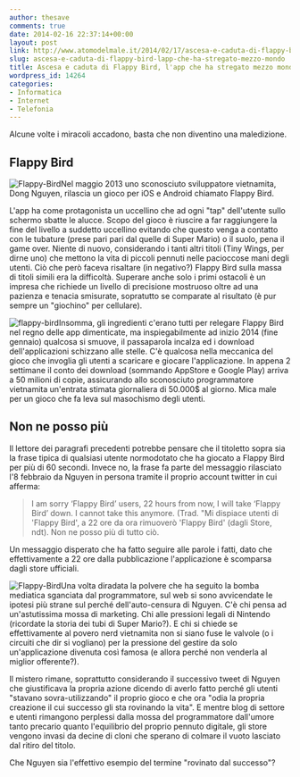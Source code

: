 ```yaml
---
author: thesave
comments: true
date: 2014-02-16 22:37:14+00:00
layout: post
link: http://www.atomodelmale.it/2014/02/17/ascesa-e-caduta-di-flappy-bird-lapp-che-ha-stregato-mezzo-mondo/
slug: ascesa-e-caduta-di-flappy-bird-lapp-che-ha-stregato-mezzo-mondo
title: Ascesa e caduta di Flappy Bird, l'app che ha stregato mezzo mondo
wordpress_id: 14264
categories:
- Informatica
- Internet
- Telefonia
---
```


Alcune volte i miracoli accadono, basta che non diventino una maledizione.


## Flappy Bird


![Flappy-Bird](http://www.atomodelmale.it/wp-content/uploads/2014/02/Flappy-Bird-1.png)Nel maggio 2013 uno sconosciuto sviluppatore vietnamita, Dong Nguyen, rilascia un gioco per iOS e Android chiamato Flappy Bird.

L'app ha come protagonista un uccellino che ad ogni "tap" dell'utente sullo schermo sbatte le alucce. Scopo del gioco è riuscire a far raggiungere la fine del livello a suddetto uccellino evitando che questo venga a contatto con le tubature (prese pari pari dal quelle di Super Mario) o il suolo, pena il game over. Niente di nuovo, considerando i tanti altri titoli (Tiny Wings, per dirne uno) che mettono la vita di piccoli pennuti nelle pacioccose mani degli utenti. Ciò che però faceva risaltare (in negativo?) Flappy Bird sulla massa di titoli simili era la difficoltà. Superare anche solo i primi ostacoli è un impresa che richiede un livello di precisione mostruoso oltre ad una pazienza e tenacia smisurate, sopratutto se comparate al risultato (è pur sempre un "giochino" per cellulare).

![flappy-bird](http://www.atomodelmale.it/wp-content/uploads/2014/02/flappy-bird-big-300x247.jpg)Insomma, gli ingredienti c'erano tutti per relegare Flappy Bird nel regno delle app dimenticate, ma inspiegabilmente ad inizio 2014 (fine gennaio) qualcosa si smuove, il passaparola incalza ed i download dell'applicazioni schizzano alle stelle. C'è qualcosa nella meccanica del gioco che invoglia gli utenti a scaricare e giocare l'applicazione. In appena 2 settimane il conto dei download (sommando AppStore e Google Play) arriva a 50 milioni di copie, assicurando allo sconosciuto programmatore vietnamita un'entrata stimata giornaliera di 50.000$ al giorno. Mica male per un gioco che fa leva sul masochismo degli utenti.



## Non ne posso più


Il lettore dei paragrafi precedenti potrebbe pensare che il titoletto sopra sia la frase tipica di qualsiasi utente normodotato che ha giocato a Flappy Bird per più di 60 secondi. Invece no, la frase fa parte del messaggio rilasciato l'8 febbraio da Nguyen in persona tramite il proprio account twitter in cui afferma:


<blockquote>I am sorry ‘Flappy Bird’ users, 22 hours from now, I will take ‘Flappy Bird’ down. I cannot take this anymore. (Trad. "Mi dispiace utenti di 'Flappy Bird', a 22 ore da ora rimuoverò 'Flappy Bird' (dagli Store, ndt). Non ne posso più di tutto ciò.</blockquote>


Un messaggio disperato che ha fatto seguire alle parole i fatti, dato che effettivamente a 22 ore dalla pubblicazione l'applicazione è scomparsa dagli store ufficiali.

![Flappy-Bird](http://www.atomodelmale.it/wp-content/uploads/2014/02/Flappy-Bird-Game-Over-Backgrounds-300x150.jpg)Una volta diradata la polvere che ha seguito la bomba mediatica sganciata dal programmatore, sul web si sono avvicendate le ipotesi più strane sul perché dell'auto-censura di Nguyen. C'è chi pensa ad un'astutissima mossa di marketing. Chi alle pressioni legali di Nintendo (ricordate la storia dei tubi di Super Mario?). E chi si chiede se effettivamente al povero nerd vietnamita non si siano fuse le valvole (o i circuiti che dir si vogliano) per la pressione del gestire da solo un'applicazione divenuta così famosa (e allora perché non venderla al miglior offerente?).

Il mistero rimane, soprattutto considerando il successivo tweet di Nguyen che giustificava la propria azione dicendo di averlo fatto perché gli utenti "stavano sovra-utilizzando" il proprio gioco e che ora "odia la propria creazione il cui successo gli sta rovinando la vita". E mentre blog di settore e utenti rimangono perplessi dalla mossa del programmatore dall'umore tanto precario quanto l'equilibrio del proprio pennuto digitale, gli store vengono invasi da decine di cloni che sperano di colmare il vuoto lasciato dal ritiro del titolo.

Che Nguyen sia l'effettivo esempio del termine "rovinato dal successo"?
